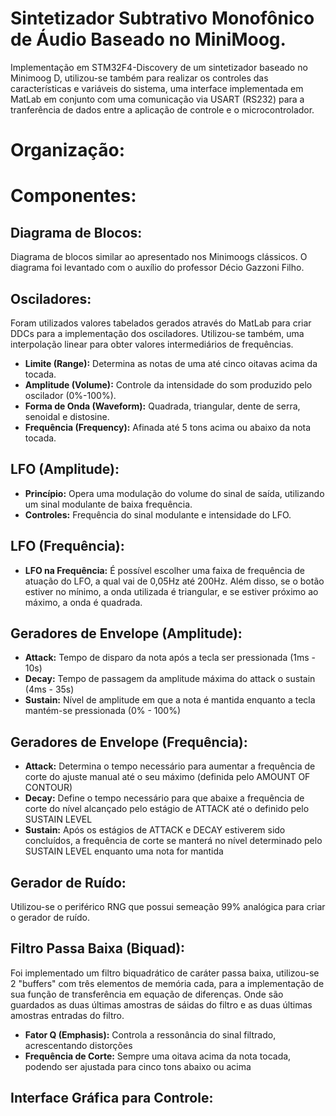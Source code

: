 # Sintetizador Subtrativo Monofônico de Áudio Baseado no MiniMoog.

Implementação em STM32F4-Discovery de um sintetizador baseado no Minimoog D,
utilizou-se também para realizar os controles das características e variáveis do sistema, uma interface implementada em MatLab em conjunto com uma comunicação via USART (RS232) para a tranferência de dados entre a aplicação de controle e o microcontrolador.

# Organização:

# Componentes:

## Diagrama de Blocos:
Diagrama de blocos similar ao apresentado nos Minimoogs clássicos. O diagrama foi levantado com o auxílio do professor Décio Gazzoni Filho.

## Osciladores:
Foram utilizados valores tabelados gerados através do MatLab para criar DDCs para a implementação dos osciladores. Utilizou-se também, uma interpolação linear para obter valores intermediários de frequências.

- **Limite (Range):**
Determina as notas de uma até cinco oitavas acima da tocada.
- **Amplitude (Volume):**
Controle da intensidade do som produzido pelo oscilador (0%-100%).
- **Forma de Onda (Waveform):**
Quadrada, triangular, dente de serra, senoidal e distosine.
- **Frequência (Frequency):**
Afinada até 5 tons acima ou abaixo da nota tocada.

## LFO (Amplitude):
- **Princípio:**
Opera uma modulação do volume do sinal de saída, utilizando um sinal modulante de baixa frequência.
- **Controles:**
Frequência do sinal modulante e intensidade do LFO.

## LFO (Frequência):
* **LFO na Frequência:**
É possível escolher uma faixa de frequência de atuação do LFO, a qual vai de 0,05Hz até 200Hz. Além disso, se o botão estiver no mínimo, a onda utilizada é triangular, e se estiver próximo ao máximo, a onda é quadrada.

## Geradores de Envelope (Amplitude):
- **Attack:**
Tempo de disparo da nota após  a tecla ser pressionada (1ms - 10s)
- **Decay:**
Tempo de passagem da amplitude máxima do attack o sustain (4ms - 35s)
- **Sustain:** 
Nível de amplitude em que a nota é mantida enquanto a tecla mantém-se pressionada (0% - 100%)

## Geradores de Envelope (Frequência):
- **Attack:**
Determina o tempo necessário para aumentar a frequência de corte do ajuste manual até o seu máximo (definida pelo AMOUNT OF CONTOUR)
- **Decay:**
Define o tempo necessário para que abaixe a frequência de corte do nível alcançado pelo estágio de ATTACK até o definido pelo SUSTAIN LEVEL
- **Sustain:**
Após os estágios de ATTACK e DECAY estiverem sido concluídos, a frequência de corte se manterá no nível determinado pelo SUSTAIN LEVEL enquanto uma nota for mantida

## Gerador de Ruído:
Utilizou-se o periférico RNG que possui semeação 99% analógica para criar o gerador de ruído.

## Filtro Passa Baixa (Biquad):
Foi implementado um filtro biquadrático de caráter passa baixa, utilizou-se 2 "buffers" com três elementos de memória cada, para a implementação de sua função de transferência em equação de diferenças. Onde são guardados as duas últimas amostras de sáidas do filtro e as duas últimas amostras entradas do filtro.

- **Fator Q (Emphasis):**
Controla a ressonância do sinal filtrado, acrescentando distorções
- **Frequência de Corte:**
Sempre uma oitava acima da nota tocada, podendo ser ajustada para cinco tons abaixo ou acima


## Interface Gráfica para Controle:




